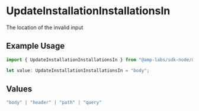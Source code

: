 # UpdateInstallationInstallationsIn

The location of the invalid input

## Example Usage

```typescript
import { UpdateInstallationInstallationsIn } from "@amp-labs/sdk-node/models/errors";

let value: UpdateInstallationInstallationsIn = "body";
```

## Values

```typescript
"body" | "header" | "path" | "query"
```
